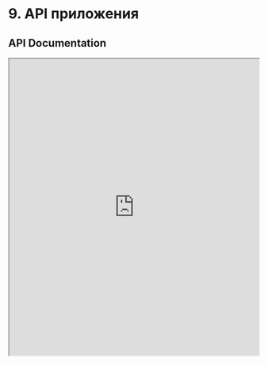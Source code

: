 # 9. API приложения

## API Documentation
<iframe src="https://petstore.swagger.io/?url=https://raw.githubusercontent.com/ваш-username/ваш-репозиторий/main/swagger.yaml" width="100%" height="600px"></iframe>